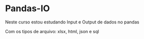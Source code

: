 # Pandas-IO
Neste curso estou estudando Input e Output de dados no pandas

Com os tipos de arquivo: xlsx, html, json e sql
